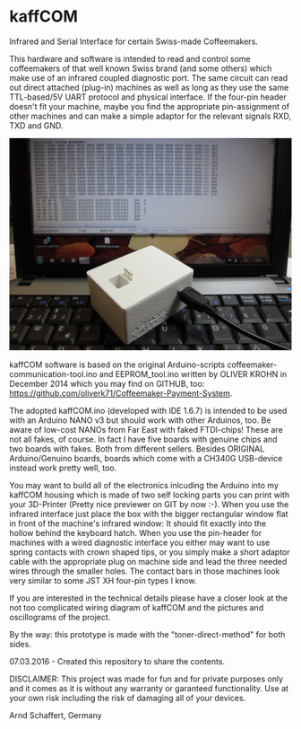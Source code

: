 # kaffCOM
Infrared and Serial Interface for certain Swiss-made Coffeemakers.

This hardware and software is intended to read and control some coffeemakers of that well known Swiss brand (and some others) which make use of an infrared coupled diagnostic port. The same circuit can read out direct attached (plug-in) machines as well as long as they use the same TTL-based/5V UART protocol and physical interface. If the four-pin header doesn't fit your machine, maybe you find the appropriate pin-assignment of other machines and can make a simple adaptor for the relevant signals RXD, TXD and GND.

![kaffCom-at-work](./pictures/kaffCOM-im-Einsatz.JPG?raw=true "kaffCOM at Work!")

kaffCOM software is based on the original Arduino-scripts coffeemaker-communication-tool.ino and EEPROM_tool.ino written by OLIVER KROHN in December 2014 which you may find on GITHUB, too: https://github.com/oliverk71/Coffeemaker-Payment-System. 

The adopted kaffCOM.ino (developed with IDE 1.6.7) is intended to be used with an Arduino NANO v3 but should work with other Arduinos, too. Be aware of low-cost NANOs from Far East with faked FTDI-chips! These are not all fakes, of course. In fact I have five boards with genuine chips and two boards with fakes. Both from different sellers. Besides ORIGINAL Arduino/Genuino boards, boards which come with a CH340G USB-device instead work pretty well, too.

You may want to build all of the electronics inlcuding the Arduino into my kaffCOM housing which is made of two self locking parts you can print with your 3D-Printer (Pretty nice previewer on GIT by now :-). When you use the infrared interface just place the box with the bigger rectangular window flat in front of the machine's infrared window: It should fit exactly into the hollow behind the keyboard hatch. When you use the pin-header for machines with a wired diagnostic interface you either may want to use spring contacts with crown shaped tips, or you simply make a short adaptor cable with the appropriate plug on machine side and lead the three needed wires through the smaller holes. The contact bars in those machines look very similar to some JST XH four-pin types I know.

If you are interested in the technical details please have a closer look at the not too complicated wiring diagram of kaffCOM and the pictures and oscillograms of the project.

By the way: this prototype is made with the "toner-direct-method" for both sides.

07.03.2016 - Created this repository to share the contents.

DISCLAIMER: This project was made for fun and for private purposes only and it comes as it is without any warranty or garanteed functionality. Use at your own risk including the risk of damaging all of your devices.

Arnd Schaffert, Germany
